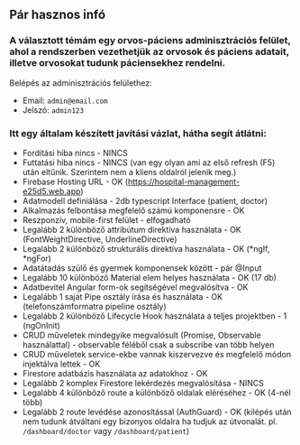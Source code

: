 ## Pár hasznos infó
### A választott témám egy orvos-páciens adminisztrációs felület, ahol a rendszerben vezethetjük az orvosok és páciens adatait, illetve orvosokat tudunk páciensekhez rendelni.

Belépés az adminisztrációs felülethez:
- Email: `admin@email.com`
- Jelszó: `admin123`


### Itt egy általam készített javítási vázlat, hátha segít átlátni:
- Fordítási hiba nincs - NINCS
- Futtatási hiba nincs - NINCS (van egy olyan ami az első refresh (F5) után eltűnik. Szerintem nem a kliens oldalról jelenik meg.)
- Firebase Hosting URL - OK (https://hospital-management-e25d5.web.app)
- Adatmodell definiálása - 2db typescript Interface (patient, doctor)
- Alkalmazás felbontása megfelelő számú komponensre - OK
- Reszponzív, mobile-first felület - elfogadható
- Legalább 2 különböző attribútum direktíva használata - OK (FontWeightDirective, UnderlineDirective)
- Legalább 2 különböző strukturális direktíva használata - OK (*ngIf, *ngFor)
- Adatátadás szülő és gyermek komponensek között - pár @Input
- Legalább 10 különböző Material elem helyes használata - OK (17 db)
- Adatbevitel Angular form-ok segítségével megvalósítva - OK
- Legalább 1 saját Pipe osztály írása és használata - OK (telefonszámformatra pipeline osztály)
- Legalább 2 különböző Lifecycle Hook használata a teljes projektben - 1 (ngOnInit)
- CRUD műveletek mindegyike megvalósult (Promise, Observable használattal) - observable féléből csak a subscribe van több helyen
- CRUD műveletek service-ekbe vannak kiszervezve és megfelelő módon injektálva lettek - OK
- Firestore adatbázis használata az adatokhoz - OK
- Legalább 2 komplex Firestore lekérdezés megvalósítása - NINCS
- Legalább 4 különböző route a különböző oldalak eléréséhez - OK (4-nél több)
- Legalább 2 route levédése azonosítással (AuthGuard) - OK (kilépés után nem tudunk átváltani egy bizonyos oldalra ha tudjuk az útvonalát. pl. `/dashboard/doctor` vagy `/dashboard/patient`)
